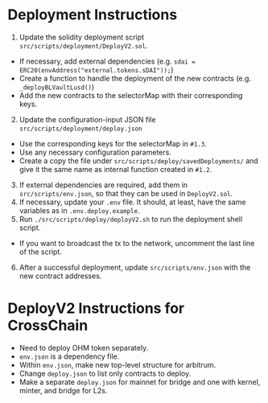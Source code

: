 # Deployment Instructions
1. Update the solidity deployment script `src/scripts/deployment/DeployV2.sol`.
  - If necessary, add external dependencies (e.g. `sdai = ERC20(envAddress("external.tokens.sDAI"));`)
  - Create a function to handle the deployment of the new contracts (e.g. `_deployBLVaultLusd()`)
  - Add the new contracts to the selectorMap with their corresponding keys.
2. Update the configuration-input JSON file `src/scripts/deployment/deploy.json`
  - Use the corresponding keys for the selectorMap in `#1.3`.
  - Use any necessary configuration parameters.
  - Create a copy the file under `src/scripts/deploy/savedDeployments/` and give it the same name as internal function created in `#1.2`.
3. If external dependencies are required, add them in `src/scripts/env.json`, so that they can be used in `DeployV2.sol`.
4. If necessary, update your `.env` file. It should, at least, have the same variables as in `.env.deploy.example`.
5. Run `./src/scripts/deploy/deployV2.sh` to run the deployment shell script.
 - If you want to broadcast the tx to the network, uncomment the last line of the script.
6. After a successful deployment, update `src/scripts/env.json` with the new contract addresses.

# DeployV2 Instructions for CrossChain

- Need to deploy OHM token separately.
- `env.json` is a dependency file.
- Within `env.json`, make new top-level structure for arbitrum.
- Change `deploy.json` to list only contracts to deploy.
- Make a separate `deploy.json` for mainnet for bridge and one with kernel, minter, and bridge for L2s.
